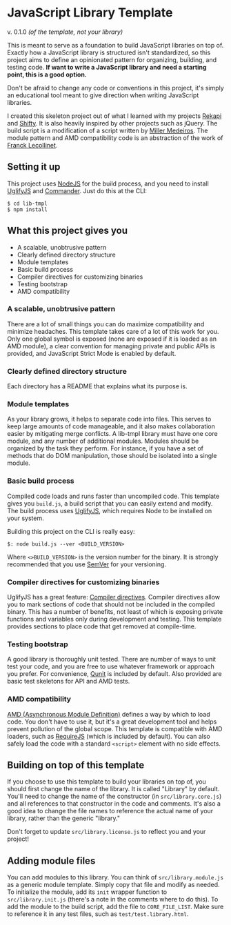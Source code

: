 # JavaScript Library Template

v. 0.1.0 _(of the template, not your library)_

This is meant to serve as a foundation to build JavaScript libraries on top of.
Exactly how a JavaScript library is structured isn't standardized, so this
project aims to define an opinionated pattern for organizing, building, and
testing code.  __If want to write a JavaScript library and need a starting
point, this is a good option.__

Don't be afraid to change any code or conventions in this project, it's simply
an educational tool meant to give direction when writing JavaScript libraries.

I created this skeleton project out of what I learned with my projects
[Rekapi](https://github.com/jeremyckahn/rekapi) and
[Shifty](https://github.com/jeremyckahn/shifty).  It is also heavily inspired
by other projects such as jQuery.  The build script is a modification of a
script written by [Miller Medeiros](https://github.com/millermedeiros).  The
module pattern and AMD compatibility code is an abstraction of the work of
[Franck Lecollinet](https://github.com/sork).

## Setting it up

This project uses [NodeJS](http://nodejs.org/) for the build process, and you
need to install [UglifyJS](https://github.com/mishoo/UglifyJS) and
[Commander](https://github.com/visionmedia/commander.js).  Just do this at the
CLI:

````
$ cd lib-tmpl
$ npm install
````

## What this project gives you

  * A scalable, unobtrusive pattern
  * Clearly defined directory structure
  * Module templates
  * Basic build process
  * Compiler directives for customizing binaries
  * Testing bootstrap
  * AMD compatibility

### A scalable, unobtrusive pattern

There are a lot of small things you can do maximize compatibility and minimize
headaches.  This template takes care of a lot of this work for you.  Only one
global symbol is exposed (none are exposed if it is loaded as an AMD module),
a clear convention for managing private and public APIs is provided, and
JavaScript Strict Mode is enabled by default.

### Clearly defined directory structure

Each directory has a README that explains what its purpose is.

### Module templates

As your library grows, it helps to separate code into files.  This serves to
keep large amounts of code manageable, and it also makes collaboration easier
by mitigating merge conflicts.  A lib-tmpl library  must have one core module,
and any number of additional modules.  Modules should be organized by the task
they perform.  For instance, if you have a set of methods that do DOM
manipulation, those should be isolated into a single module.

### Basic build process

Compiled code loads and runs faster than uncompiled code.  This template gives
you `build.js`, a build script that you can easily extend and modify.  The
build process uses [UglifyJS](https://github.com/mishoo/UglifyJS), which
requires Node to be installed on your system.

Building this project on the CLI is really easy:

````
$: node build.js --ver <BUILD_VERSION>
````

Where `<>BUILD_VERSION>` is the version number for the binary.  It is strongly
recommended that you use [SemVer](http://semver.org/) for your versioning.

### Compiler directives for customizing binaries

UglifyJS has a great feature: [Compiler
directives](https://github.com/mishoo/UglifyJS#use-as-a-code-pre-processor).
Compiler directives allow you to mark sections of code that should not be
included in the compiled binary.  This has a number of benefits, not least of
which is exposing private functions and variables only during development and
testing.  This template provides sections to place code that get removed at
compile-time.

### Testing bootstrap

A good library is thoroughly unit tested.  There are number of ways to unit
test your code, and you are free to use whatever framework or approach you
prefer.  For convenience, [Qunit](https://github.com/jquery/qunit) is included
by default.  Also provided are basic test skeletons for API and AMD tests.

### AMD compatibility

[AMD (Asynchronous Module
Definition)](https://github.com/amdjs/amdjs-api/wiki/AMD) defines a way by
which to load code.  You don't have to use it, but it's a great development
tool and helps prevent pollution of the global scope.  This template is
compatible with AMD loaders, such as
[RequireJS](https://github.com/jrburke/requirejs) (which is included by
default).  You can also safely load the code with a standard `<script>` element
with no side effects.

## Building on top of this template

If you choose to use this template to build your libraries on top of, you
should first change the name of the library.  It is called "Library" by
default.  You'll need to change the name of the constructor (in
`src/library.core.js`) and all references to that constructor in the code and
comments.  It's also a good idea to change the file names to reference the
actual name of your library, rather than the generic "library."

Don't forget to update `src/library.license.js` to reflect you and your
project!

## Adding module files

You can add modules to this library.  You can think of `src/library.module.js`
as a generic module template.  Simply copy that file and modify as needed.  To
initialize the module, add its `init` wrapper function to `src/library.init.js`
(there's a note in the comments where to do this).  To add the module to the
build script, add the file to `CORE_FILE_LIST`.  Make sure to reference it in
any test files, such as `test/test.library.html`.
